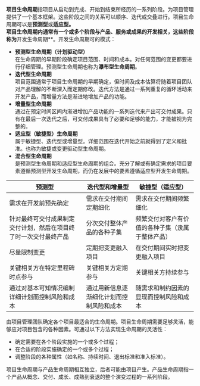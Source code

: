 ﻿**项目生命周期**指项目从启动到完成、开始到结束所经历的一系列阶段。为项目管理提供了一个基本框架。这些阶段之间的关系可以顺序、迭代或交叠进行。项目生命周期可以是**预测型**或**适应型。  
项目生命周期内通常有一个或多个阶段与产品、服务或成果的开发相关，这些阶段称为**开发生命周期**。开发生命周期可的模式：  
+ **预测型生命周期（计划驱动型）**  
在生命周期的早期阶段确定项目范围、时间和成本。对任何范围的变更都要进行仔细管理。预测型生命周期也称为**瀑布型生命周期**。  
+ **迭代型生命周期**  
项目范围通常于项目生命周期的早期确定，但时间及成本估算将随着项目团队对产品理解的不断深入而定期修改。迭代方法是通过一系列重复的循环活动来开发产品，而增量方法是渐进地增加产品的功能。  
+ **增量型生命周期**  
通过在预定时间区间内渐进增加产品功能的一系列迭代来产出可交付成果。只有在最后一次迭代之后，可交付成果具有了必要和足够的能力，才能被视为完整的。  
+ **适应型（敏捷型）生命周期**  
属于敏捷型、迭代型或增量型。详细范围在迭代开始之前就得到了定义和批准。也称为敏捷或变更驱动型生命周期。  
+ **混合型生命周期**  
是预测型生命周期和适应型生命周期的组合。充分了解或有确定需求的项目要素遵循预测型开发生命周期，而仍在发展中的要素遵循适应型开发生命周期。  

| 预测型 | 迭代型和增量型 | 敏捷型（适应型） | 
| -- | -- | -- |
| 需求在开发前预先确定 | 需求在交付期间定期细化 | 需求在交付期间频繁细化 | 
| 针对最终可交付成果制定交付计划，然后在项目终了时一次交付最终产品 | 分次交付整体产品的各种子集 | 频繁交付对客户有价值的各种子集（隶属于整体产品） | 
| 尽量限制变更 | 定期把变更融入项目 | 在交付期间实时把变更融入项目 | 
| 关键相关方在特定里程碑时点参与 | 关键相关方定期参与 | 关键相关方持续参与 | 
| 通过对基本可知情况编制详细计划而控制风险和成本 | 通过用新信息逐渐细化计划而控制风险和成本 | 随需求和制约因素的显现而控制风险和成本 | 


由项目管理团队确定各个项目最适合的生命周期。项目生命周期需要足够灵活，能够应对项目包含的各种因素。可通过以下方法实现生命周期的灵活性：  
+ 确定需要在各个阶段实施的一个或多个过程；
+ 在合适的阶段实施确定的一个或多个过程；
+ 调整阶段的各种属性（如名称、持续时间、退出标准和准入标准）。  

项目生命周期与产品生命周期相互独立，后者可能由项目产生。产品生命周期指一个产品从概念、交付、成长、成熟到衰退的整个演变过程的一系列阶段。  